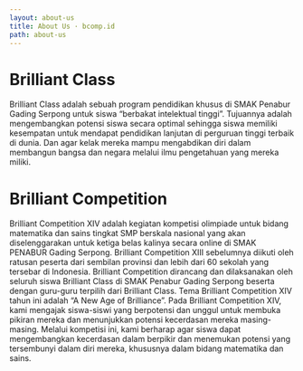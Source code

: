 ```yaml
---
layout: about-us
title: About Us · bcomp.id
path: about-us
---
```


# Brilliant Class

Brilliant Class adalah sebuah program pendidikan khusus di SMAK Penabur Gading Serpong untuk siswa “berbakat intelektual tinggi”. Tujuannya adalah mengembangkan potensi siswa secara optimal sehingga siswa memiliki kesempatan untuk mendapat pendidikan lanjutan di perguruan tinggi terbaik di dunia. Dan agar kelak mereka mampu mengabdikan diri dalam membangun bangsa dan negara melalui ilmu pengetahuan yang mereka miliki.

# Brilliant Competition

Brilliant Competition XIV adalah kegiatan kompetisi olimpiade untuk bidang
matematika dan sains tingkat SMP berskala nasional yang akan diselenggarakan
untuk ketiga belas kalinya secara online di SMAK PENABUR Gading Serpong.
Brilliant Competition XIII sebelumnya diikuti oleh ratusan peserta dari sembilan
provinsi dan lebih dari 60 sekolah yang tersebar di Indonesia. Brilliant
Competition dirancang dan dilaksanakan oleh seluruh siswa Brilliant Class di
SMAK Penabur Gading Serpong beserta dengan guru-guru terpilih dari Brilliant
Class. Tema Brilliant Competition XIV tahun ini adalah “A New Age of
Brilliance”. Pada Brilliant Competition XIV, kami mengajak siswa-siswi yang
berpotensi dan unggul untuk membuka pikiran mereka dan menunjukkan potensi
kecerdasan mereka masing-masing. Melalui kompetisi ini, kami berharap agar siswa
dapat mengembangkan kecerdasan dalam berpikir dan menemukan potensi yang
tersembunyi dalam diri mereka, khususnya dalam bidang matematika dan sains.
